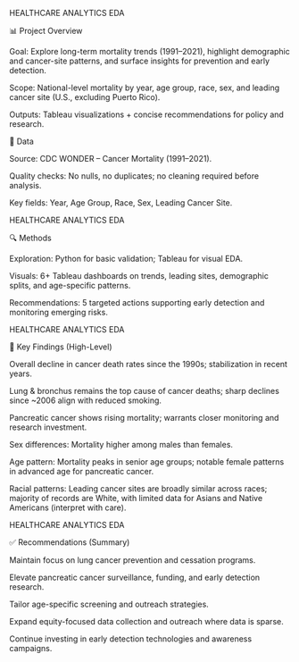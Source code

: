

HEALTHCARE ANALYTICS EDA

📊 Project Overview

Goal: Explore long-term mortality trends (1991–2021), highlight demographic and cancer-site patterns, and surface insights for prevention and early detection.

Scope: National-level mortality by year, age group, race, sex, and leading cancer site (U.S., excluding Puerto Rico).

Outputs: Tableau visualizations + concise recommendations for policy and research.

🧾 Data

Source: CDC WONDER – Cancer Mortality (1991–2021).

Quality checks: No nulls, no duplicates; no cleaning required before analysis.

Key fields: Year, Age Group, Race, Sex, Leading Cancer Site. 

HEALTHCARE ANALYTICS EDA

🔍 Methods

Exploration: Python for basic validation; Tableau for visual EDA.

Visuals: 6+ Tableau dashboards on trends, leading sites, demographic splits, and age-specific patterns.

Recommendations: 5 targeted actions supporting early detection and monitoring emerging risks. 

HEALTHCARE ANALYTICS EDA

🚩 Key Findings (High-Level)

Overall decline in cancer death rates since the 1990s; stabilization in recent years.

Lung & bronchus remains the top cause of cancer deaths; sharp declines since ~2006 align with reduced smoking.

Pancreatic cancer shows rising mortality; warrants closer monitoring and research investment.

Sex differences: Mortality higher among males than females.

Age pattern: Mortality peaks in senior age groups; notable female patterns in advanced age for pancreatic cancer.

Racial patterns: Leading cancer sites are broadly similar across races; majority of records are White, with limited data for Asians and Native Americans (interpret with care). 

HEALTHCARE ANALYTICS EDA

✅ Recommendations (Summary)

Maintain focus on lung cancer prevention and cessation programs.

Elevate pancreatic cancer surveillance, funding, and early detection research.

Tailor age-specific screening and outreach strategies.

Expand equity-focused data collection and outreach where data is sparse.

Continue investing in early detection technologies and awareness campaigns.
